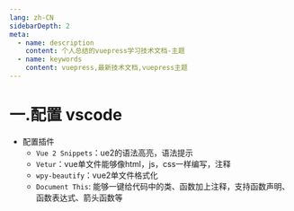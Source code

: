 ```yaml
---
lang: zh-CN
sidebarDepth: 2
meta:
  - name: description
    content: 个人总结的vuepress学习技术文档-主题
  - name: keywords
    content: vuepress,最新技术文档,vuepress主题
---
```


# 一.配置 vscode
- 配置插件
  - `Vue 2 Snippets`：ue2的语法高亮，语法提示
  - `Vetur`：vue单文件能够像html，js，css一样编写，注释
  - `wpy-beautify`：vue2单文件格式化
  - `Document This`: 能够一键给代码中的类、函数加上注释，支持函数声明、函数表达式、箭头函数等
